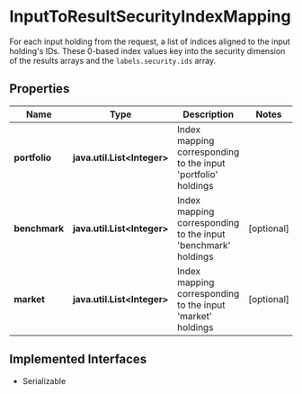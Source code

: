 

# InputToResultSecurityIndexMapping

For each input holding from the request, a list of indices aligned to the input holding's IDs. These 0-based index values key into the security dimension of the results arrays and the `labels.security.ids` array.

## Properties

Name | Type | Description | Notes
------------ | ------------- | ------------- | -------------
**portfolio** | **java.util.List&lt;Integer&gt;** | Index mapping corresponding to the input &#39;portfolio&#39; holdings | 
**benchmark** | **java.util.List&lt;Integer&gt;** | Index mapping corresponding to the input &#39;benchmark&#39; holdings |  [optional]
**market** | **java.util.List&lt;Integer&gt;** | Index mapping corresponding to the input &#39;market&#39; holdings |  [optional]


## Implemented Interfaces

* Serializable


